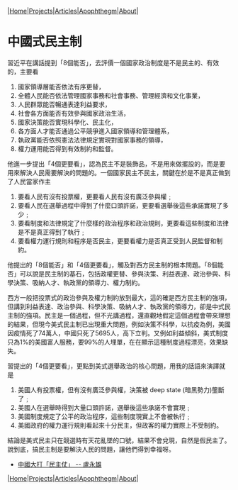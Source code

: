 |[Home](/README.md)|[Projects](/projects.md)|[Articles](/articles.md)|[Apophthegm](/apophthegm.md)|[About](/about.md)|

# 中國式民主制

習近平在講話提到「8個能否」，去評價一個國家政治制度是不是民主的、有效的，主要看

1. 國家領導層能否依法有序更替，  
2. 全體人民能否依法管理國家事務和社會事務、管理經濟和文化事業，  
3. 人民群眾能否暢通表達利益要求，  
4. 社會各方面能否有效參與國家政治生活，  
5. 國家決策能否實現科學化、民主化，  
6. 各方面人才能否通過公平競爭進入國家領導和管理體系，  
7. 執政黨能否依照憲法法律規定實現對國家事務的領導，  
8. 權力運用能否得到有效制約和監督。  

他進一步提出「4個更要看」，認為民主不是裝飾品，不是用來做擺設的，而是要用來解決人民需要解決的問題的。一個國家民主不民主，關鍵在於是不是真正做到了人民當家作主

1. 要看人民有沒有投票權，更要看人民有沒有廣泛參與權﹔  
2. 要看人民在選舉過程中得到了什麼口頭許諾，更要看選舉後這些承諾實現了多少﹔  
3. 要看制度和法律規定了什麼樣的政治程序和政治規則，更要看這些制度和法律是不是真正得到了執行﹔  
4. 要看權力運行規則和程序是否民主，更要看權力是否真正受到人民監督和制約。  

他提出的「8個能否」和「4個更要看」，觸及對西方民主制的根本問題。「8個能否」可以說是民主制的基石，包括政權更替、參與決策、利益表達、政治參與、科學決策、吸納人才、執政黨的領導力、權力制約。

西方一般把投票式的政治參與及權力制約放到最大，這的確是西方民主制的強項，但講到利益表達、政治參與、科學決策、吸納人才、執政黨的領導力，卻是中式民主制的強項。民主是一個過程，但不光講過程，還直觀地假定這個過程會帶來理想的結果，但現今美式民主制已出現重大問題，例如決策不科學，以抗疫為例，美國因疫情死了74萬人，中國只死了5695人，高下立判。又例如利益傾斜，美式制度只為1%的美國富人服務，要99%的人埋單，在在顯示這種制度過程漂亮，效果缺失。

習提出的「4個更要看」，更點到美式選舉政治的核心問題，用我的話語來演譯就是

1. 美國人有投票權，但有沒有廣泛參與權，決策被 deep state (暗黑勢力)壟斷了﹔  
2. 美國人在選舉時得到大量口頭許諾，選舉後這些承諾不會實現﹔  
3. 美國制度規定了公平的政治程序，這些制度現實上不會被執行﹔  
4. 美國政府的權力運行規則看起來十分民主，但政客的權力實際上不受制約。  

結論是美式民主只在競選時有天花亂墜的口號，結果不會兌現，自然是假民主了。說到底，搞民主制是要解決人民的問題，讓他們得到幸福呀。

- [中國大打「民主仗」 -- 盧永雄](https://www.bastillepost.com/hongkong/article/9429630-%e4%b8%ad%e5%9c%8b%e5%a4%a7%e6%89%93%e3%80%8c%e6%b0%91%e4%b8%bb%e4%bb%97%e3%80%8d)  

|[Home](/README.md)|[Projects](/projects.md)|[Articles](/articles.md)|[Apophthegm](/apophthegm.md)|[About](/about.md)|
